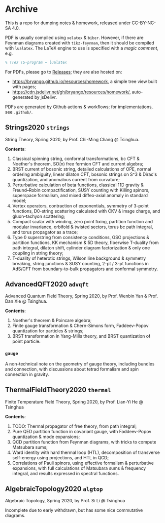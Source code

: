 # Archive

This is a repo for dumping notes & homework, released under CC-BY-NC-SA 4.0. 

PDF is usually compiled using `xelatex` & `biber`. However, if there are Feynman diagrams created with `tikz-feynman`, then it should be compiled with `lualatex`. The LaTeX engine to use is specified with a _magic comment_, e.g.
```latex
% !TeX TS-program = lualatex
```

For PDFs, please go to [Releases](https://github.com/bryango/Homework/releases/latest); they are also hosted on:
- https://bryango.github.io/resources/homework, a simple tree view built with pages;
- https://cdn.jsdelivr.net/gh/bryango/resources/homework/, auto-generated by jsDelivr.

PDFs are generated by Github actions & workflows; for implementations, see `.github/`. 

## Strings2020 `strings`

String Theory, Spring 2020, by Prof. Chi-Ming Chang @ Tsinghua. 

**Contents**:
1. Classical spinning string, conformal transformations, bc CFT & Noether's theorem, SO(n) free fermion CFT and current algebra;
2. BRST current of bosonic string, detailed calculations of OPE, normal ordering ambiguity, linear dilaton CFT, bosonic strings on S^3 & Dirac's quantization, and anomalous current from curvature;
3. Perturbative calculation of beta functions, classical 11D gravity & Freund–Robin compactification, SUSY counting with Killing spinors, superspace formalism, and mixed diffeo-axial anomaly in standard model;
4. Vertex operators, contraction of exponentials, symmetry of 3-point functions, D0-string scattering calculated with CKV & image charge, and gluon-tachyon scattering;
5. Compact scalar with winding, zero point fixing, partition function and modular invariance, orbifold & twisted sectors, torus bc path integral, and torus propagator as a trace;
6. Type 0 superstring from consistency conditions, GSO projections & partition functions, KK mechanism & 5D theory, fiberwise T-duality from path integral, dilaton shift, cylinder diagram factorization & only one coupling in string theory;
7. T-duality of heterotic strings, Wilson line background & symmetry breaking, string junctions & SUSY counting, 2-pt / 3-pt functions in AdS/CFT from boundary-to-bulk propagators and conformal symmetry. 

## AdvancedQFT2020 `advqft`

Advanced Quantum Field Theory, Spring 2020, by Prof. Wenbin Yan & Prof. Dan Xie @ Tsinghua. 

**Contents**:
1. Noether's theorem & Poincare algebra;
2. Finite gauge transformation & Chern-Simons form, Faddeev-Popov quantization for particles & strings;
3. BRST transformation in Yang-Mills theory, and BRST quantization of point particle.

### `gauge`

A non-technical note on the geometry of gauge theory, including bundles and connection, with discussions about tetrad formalism and spin connection in gravity. 

## ThermalFieldTheory2020 `thermal`

Finite Temperature Field Theory, Spring 2020, by Prof. Lian-Yi He @ Tsinghua

**Contents**:
1. TODO: Thermal propagator of free theory, from path integral;
2. Pure QED partition function in covariant gauge, with Faddeev-Popov quantization & mode expansions;
3. QCD partition function from Feynman diagrams, with tricks to compute Matsubara sums;
4. Ward identity with hard thermal loop (HTL), decomposition of transverse self-energy using projections, and HTL in QCD;
5. Correlations of Pauli spinors, using effective formalism & perturbative expansions, with full calculations of Matsubara sums & frequency integral, and results expressed in spectral functions.

## AlgebraicTopology2020 `algtop`

Algebraic Topology, Spring 2020, by Prof. Si Li @ Tsinghua

Incomplete due to early withdrawn, but has some nice commutative diagrams.
